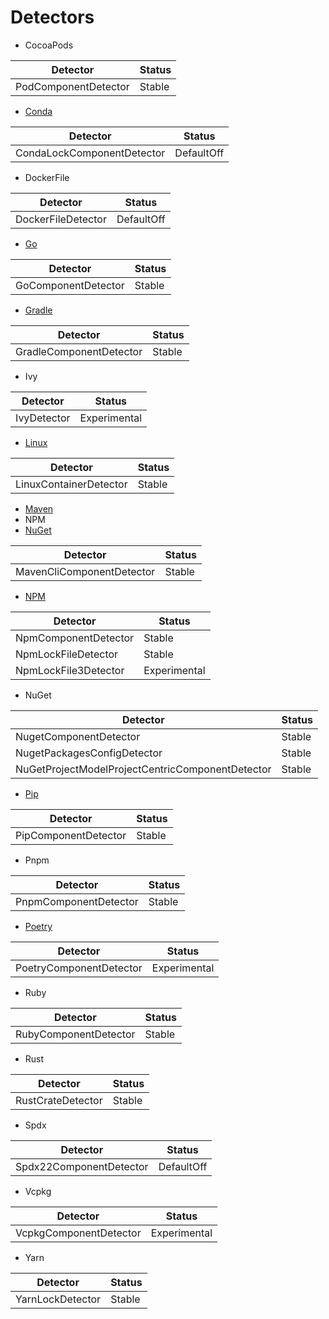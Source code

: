 # Detectors

- CocoaPods

| Detector             | Status |
| -------------------- | ------ |
| PodComponentDetector | Stable |

- [Conda](conda.md)

| Detector                   | Status     |
| -------------------------- | ---------- |
| CondaLockComponentDetector | DefaultOff |

- DockerFile

| Detector           | Status     |
| ------------------ | ---------- |
| DockerFileDetector | DefaultOff |

- [Go](go.md)

| Detector            | Status |
| ------------------- | ------ |
| GoComponentDetector | Stable |

- [Gradle](gradle.md)

| Detector                | Status |
| ----------------------- | ------ |
| GradleComponentDetector | Stable |

- Ivy

| Detector    | Status       |
| ----------- | ------------ |
| IvyDetector | Experimental |

- [Linux](linux.md)

| Detector               | Status |
| ---------------------- | ------ |
| LinuxContainerDetector | Stable |

- [Maven](maven.md)
- NPM
- [NuGet](nuget.md)

| Detector                  | Status |
| ------------------------- | ------ |
| MavenCliComponentDetector | Stable |

- [NPM](npm.md)

| Detector             | Status       |
| -------------------- | ------------ |
| NpmComponentDetector | Stable       |
| NpmLockFileDetector  | Stable       |
| NpmLockFile3Detector | Experimental |

- NuGet

| Detector                                         | Status |
| ------------------------------------------------ | ------ |
| NugetComponentDetector                           | Stable |
| NugetPackagesConfigDetector                      | Stable |
| NuGetProjectModelProjectCentricComponentDetector | Stable |

- [Pip](pip.md)

| Detector             | Status |
| -------------------- | ------ |
| PipComponentDetector | Stable |

- Pnpm

| Detector              | Status |
| --------------------- | ------ |
| PnpmComponentDetector | Stable |

- [Poetry](poetry.md)

| Detector                | Status       |
| ----------------------- | ------------ |
| PoetryComponentDetector | Experimental |

- Ruby

| Detector              | Status |
| --------------------- | ------ |
| RubyComponentDetector | Stable |

- Rust

| Detector          | Status |
| ----------------- | ------ |
| RustCrateDetector | Stable |

- Spdx

| Detector                | Status     |
| ----------------------- | ---------- |
| Spdx22ComponentDetector | DefaultOff |

- Vcpkg

| Detector               | Status       |
| ---------------------- | ------------ |
| VcpkgComponentDetector | Experimental |

- Yarn

| Detector         | Status |
| ---------------- | ------ |
| YarnLockDetector | Stable |
